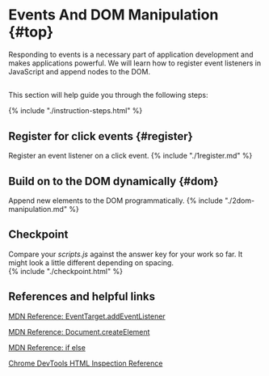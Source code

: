 # Events And DOM Manipulation {#top}
Responding to events is a necessary part of application development and makes applications powerful. We will learn how to register event listeners in JavaScript and append nodes to the DOM.

<!-- trick markdown to give me a little space between these two sections of text -->
## 
This section will help guide you through the following steps:

{% include "./instruction-steps.html" %}


## Register for click events {#register} <span class="navigate-top"><a href="#top" title="Take me to the top of page"><i class="fa fa-chevron-circle-up" aria-hidden="true"></i></a></span>
Register an event listener on a click event.
{% include "./1register.md" %}

## Build on to the DOM dynamically {#dom} <span class="navigate-top"><a href="#top" title="Take me to the top of page"><i class="fa fa-chevron-circle-up" aria-hidden="true"></i></a></span>
Append new elements to the DOM programmatically.
{% include "./2dom-manipulation.md" %}

<!-- trick markdown to give me a little space between these two sections of text -->
## 

## Checkpoint <span class="navigate-top"><a href="#top" title="Take me to the top of page"><i class="fa fa-chevron-circle-up" aria-hidden="true"></i></a></span>
Compare your _scripts.js_ against the answer key for your work so far. It might look a little different depending on spacing.  
{% include "./checkpoint.html" %}


<!-- trick markdown to give me a little space between these two sections of text -->
## 
## References and helpful links <span class="navigate-top"><a href="#top" title="Take me to the top of page"><i class="fa fa-chevron-circle-up" aria-hidden="true"></i></a></span>
[MDN Reference: EventTarget.addEventListener](https://developer.mozilla.org/en-US/docs/Web/API/EventTarget/addEventListener)

[MDN Reference: Document.createElement](https://developer.mozilla.org/en-US/docs/Web/API/Document/createElement)

[MDN Reference: if else](https://developer.mozilla.org/en-US/docs/Web/JavaScript/Reference/Statements/if...else)

[Chrome DevTools HTML Inspection Reference](https://developers.google.com/web/tools/chrome-devtools/inspect-styles/)


